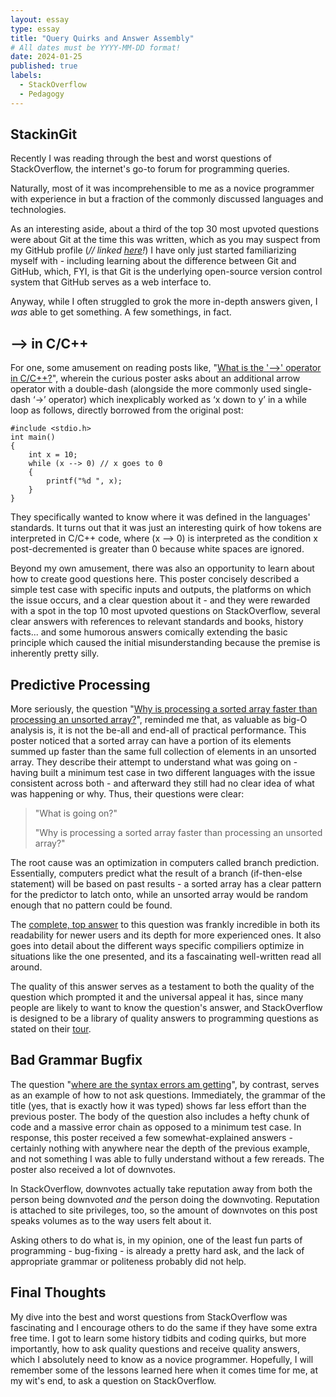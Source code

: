 ```yaml
---
layout: essay
type: essay
title: "Query Quirks and Answer Assembly"
# All dates must be YYYY-MM-DD format!
date: 2024-01-25
published: true
labels:
  - StackOverflow
  - Pedagogy
---
```

## StackinGit
Recently I was reading through the best and worst questions of StackOverflow, the internet's go-to forum for programming queries. 

Naturally, most of it was incomprehensible to me as a novice programmer with experience in but a fraction of the commonly discussed languages and technologies. 

As an interesting aside, about a third of the top 30 most upvoted questions were about Git at the time this was written, which as you may suspect from my GitHub profile (*// linked [here](https://github.com/lippsd)!*) 
I have only just started familiarizing myself with - including learning about the difference between Git and GitHub, which, FYI, is that Git is the underlying open-source version control system that GitHub serves as a web interface to.

Anyway, while I often struggled to grok the more in-depth answers given, I *was* able to get something. A few somethings, in fact. 

## \-\-> in C/C++
For one, some amusement on reading posts like, "[What is the '\-\->' operator in C/C++?](https://stackoverflow.com/questions/1642028/what-is-the-operator-in-c-c)", wherein the curious poster asks about an additional arrow operator with a double-dash (alongside the more commonly used single-dash ‘->’ operator) which inexplicably worked as ‘x down to y’ in a while loop as follows, directly borrowed from the original post:
```
#include <stdio.h>
int main()
{
    int x = 10;
    while (x --> 0) // x goes to 0
    {
        printf("%d ", x);
    }
}
```
They specifically wanted to know where it was defined in the languages' standards. It turns out that it was just an interesting quirk of how tokens are interpreted in C/C++ code, where (x --> 0) is interpreted as the condition x post-decremented is greater than 0 because white spaces are ignored. 

Beyond my own amusement, there was also an opportunity to learn about how to create good questions here. This poster concisely described a simple test case with specific inputs and outputs, the platforms on which the issue occurs, and a clear question about it - and they were rewarded with a spot in the top 10 most upvoted questions on StackOverflow, several clear answers with references to relevant standards and books, history facts... and some humorous answers comically extending the basic principle which caused the initial misunderstanding because the premise is inherently pretty silly. 

## Predictive Processing
More seriously, the question "[Why is processing a sorted array faster than processing an unsorted array?](https://stackoverflow.com/questions/11227809/why-is-processing-a-sorted-array-faster-than-processing-an-unsorted-array)", reminded me that, as valuable as big-O analysis is, it is not the be-all and end-all of practical performance. This poster noticed that a sorted array can have a portion of its elements summed up faster than the same full collection of elements in an unsorted array. They describe their attempt to understand what was going on - having built a minimum test case in two different languages with the issue consistent across both - and afterward they still had no clear idea of what was happening or why. Thus, their questions were clear: 

>"What is going on?"
>
>"Why is processing a sorted array faster than processing an unsorted array?"

The root cause was an optimization in computers called branch prediction. Essentially, computers predict what the result of a branch (if-then-else statement) will be based on past results - a sorted array has a clear pattern for the predictor to latch onto, while an unsorted array would be random enough that no pattern could be found. 

The [complete, top answer](https://stackoverflow.com/a/11227902) to this question was frankly incredible in both its readability for newer users and its depth for more experienced ones. It also goes into detail about the different ways specific compiliers optimize in situations like the one presented, and its a fascainating well-written read all around. 

The quality of this answer serves as a testament to both the quality of the question which prompted it and the universal appeal it has, since many people are likely to want to know the question's answer, and StackOverflow is designed to be a library of quality answers to programming questions as stated on their [tour](https://stackoverflow.com/tour).

## Bad Grammar Bugfix
The question "[where are the syntax errors am getting](https://stackoverflow.com/questions/30449692/where-are-the-syntax-errors-am-getting)", by contrast, serves as an example of how to not ask questions. Immediately, the grammar of the title (yes, that is exactly how it was typed) shows far less effort than the previous poster. The body of the question also includes a hefty chunk of code and a massive error chain as opposed to a minimum test case. In response, this poster received a few somewhat-explained answers - certainly nothing with anywhere near the depth of the previous example, and not something I was able to fully understand without a few rereads. The poster also received a lot of downvotes. 

In StackOverflow, downvotes actually take reputation away from both the person being downvoted *and* the person doing the downvoting. Reputation is attached to site privileges, too, so the amount of downvotes on this post speaks volumes as to the way users felt about it. 

Asking others to do what is, in my opinion, one of the least fun parts of programming - bug-fixing - is already a pretty hard ask, and the lack of appropriate grammar or politeness probably did not help. 

## Final Thoughts
My dive into the best and worst questions from StackOverflow was fascinating and I encourage others to do the same if they have some extra free time. I got to learn some history tidbits and coding quirks, but more importantly, how to ask quality questions and receive quality answers, which I absolutely need to know as a novice programmer. Hopefully, I will remember some of the lessons learned here when it comes time for me, at my wit's end, to ask a question on StackOverflow.
